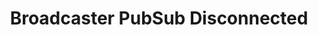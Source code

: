 ---
title: Broadcaster PubSub Disconnected
description: Trigger for when PubSub is Disconnected for the Twitch Broadcaster
version: 0.2.3
twitchService: PubSub
variables: []
---